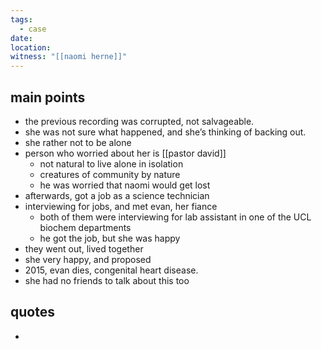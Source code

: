 ```yaml
---
tags:
  - case
date: 
location: 
witness: "[[naomi herne]]"
---
```

## main points
- the previous recording was corrupted, not salvageable.
- she was not sure what happened, and she’s thinking of backing out.
- she rather not to be alone
- person who worried about her is [[pastor david]]
	- not natural to live alone in isolation
	- creatures of community by nature
	- he was worried that naomi would get lost
- afterwards, got a job as a science technician
- interviewing for jobs, and met evan, her fiance
	- both of them were interviewing for lab assistant in one of the UCL biochem departments
	- he got the job, but she was happy
- they went out, lived together
- she very happy, and proposed
- 2015, evan dies, congenital heart disease.
- she had no friends to talk about this too

## quotes
- 